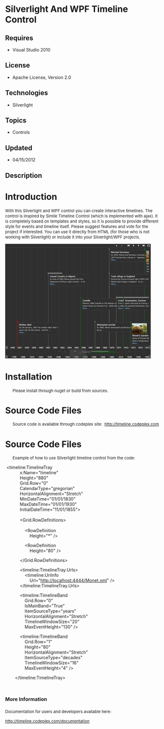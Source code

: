 # Silverlight And WPF Timeline Control
## Requires
- Visual Studio 2010
## License
- Apache License, Version 2.0
## Technologies
- Silverlight
## Topics
- Controls
## Updated
- 04/15/2012
## Description

<h1>Introduction</h1>
<p><span style="font-size:small">With this Silverlight and WPF control you can create interactive timelines. The control is inspired by Simile Timeline Control (which is implemented with ajax). It is completely based on templates and styles, so it is possible
 to provide different style for events and timeline itself. Please suggest features and vote for the project if interested. You can use it directly from HTML (for those who is not working with Silverlight) or include it into your Silverlight/WPF projects.</span></p>
<p><span style="font-size:small"><img src="26393-sample2.jpg" alt="" width="470" height="370"></span></p>
<p><span style="font-size:small"></span></p>
<h1><span>Installation</span></h1>
<ul style="text-align:left">
<span style="font-size:small">Please install through nuget or build from sources.<a href="http://timeline.codeplex.com"></a></span>
</ul>
<h1><span>Source Code Files</span></h1>
<ul style="text-align:left">
<span style="font-size:small">Source code is available through codeplex site:&nbsp;
<a href="http://timeline.codeplex.com">http://timeline.codeplex.com</a></span> </ul>
<h1><span>Source Code Files</span></h1>
<ul style="text-align:left">
<span style="font-size:small">Example of how to use Silverlight timeline control from the code:</span>
</ul>
<p>&nbsp;&lt;timeline:TimelineTray<br>
&nbsp;&nbsp;&nbsp;&nbsp;&nbsp;&nbsp;&nbsp;&nbsp;&nbsp;&nbsp;&nbsp; x:Name=&quot;timeline&quot;<br>
&nbsp;&nbsp;&nbsp;&nbsp;&nbsp;&nbsp;&nbsp;&nbsp;&nbsp;&nbsp;&nbsp; Height=&quot;880&quot;<br>
&nbsp;&nbsp;&nbsp;&nbsp;&nbsp;&nbsp;&nbsp;&nbsp;&nbsp;&nbsp;&nbsp; Grid.Row=&quot;0&quot;<br>
&nbsp;&nbsp;&nbsp;&nbsp;&nbsp;&nbsp;&nbsp;&nbsp;&nbsp;&nbsp;&nbsp; CalendarType=&quot;gregorian&quot;<br>
&nbsp;&nbsp;&nbsp;&nbsp;&nbsp;&nbsp;&nbsp;&nbsp;&nbsp;&nbsp;&nbsp; HorizontalAlignment=&quot;Stretch&quot;<br>
&nbsp;&nbsp;&nbsp;&nbsp;&nbsp;&nbsp;&nbsp;&nbsp;&nbsp;&nbsp;&nbsp; MinDateTime=&quot;01/01/1830&quot;<br>
&nbsp;&nbsp;&nbsp;&nbsp;&nbsp;&nbsp;&nbsp;&nbsp;&nbsp;&nbsp;&nbsp; MaxDateTime=&quot;01/01/1930&quot;<br>
&nbsp;&nbsp;&nbsp;&nbsp;&nbsp;&nbsp;&nbsp;&nbsp;&nbsp;&nbsp;&nbsp; InitialDateTime=&quot;11/01/1855&quot;&gt;<br>
&nbsp;&nbsp;&nbsp;&nbsp;&nbsp;&nbsp;&nbsp;&nbsp;&nbsp;&nbsp;&nbsp; <br>
&nbsp;&nbsp;&nbsp;&nbsp;&nbsp;&nbsp;&nbsp;&nbsp;&nbsp;&nbsp;&nbsp; &lt;Grid.RowDefinitions&gt;<br>
&nbsp;&nbsp;&nbsp;&nbsp;&nbsp;&nbsp;&nbsp;&nbsp;&nbsp;&nbsp;&nbsp;&nbsp;&nbsp;&nbsp;&nbsp;
<br>
&nbsp;&nbsp;&nbsp;&nbsp;&nbsp;&nbsp;&nbsp;&nbsp;&nbsp;&nbsp;&nbsp;&nbsp;&nbsp;&nbsp;&nbsp; &lt;RowDefinition<br>
&nbsp;&nbsp;&nbsp;&nbsp;&nbsp;&nbsp;&nbsp;&nbsp;&nbsp;&nbsp;&nbsp;&nbsp;&nbsp;&nbsp;&nbsp;&nbsp;&nbsp;&nbsp;&nbsp; Height=&quot;*&quot; /&gt;</p>
<p>&nbsp;&nbsp;&nbsp;&nbsp;&nbsp;&nbsp;&nbsp;&nbsp;&nbsp;&nbsp;&nbsp;&nbsp;&nbsp;&nbsp;&nbsp; &lt;RowDefinition<br>
&nbsp;&nbsp;&nbsp;&nbsp;&nbsp;&nbsp;&nbsp;&nbsp;&nbsp;&nbsp;&nbsp;&nbsp;&nbsp;&nbsp;&nbsp;&nbsp;&nbsp;&nbsp;&nbsp; Height=&quot;80&quot; /&gt;</p>
<p>&nbsp;&nbsp;&nbsp;&nbsp;&nbsp;&nbsp;&nbsp;&nbsp;&nbsp;&nbsp;&nbsp; &lt;/Grid.RowDefinitions&gt;</p>
<p>&nbsp;&nbsp;&nbsp;&nbsp;&nbsp;&nbsp;&nbsp;&nbsp;&nbsp;&nbsp;&nbsp; &lt;timeline:TimelineTray.Urls&gt;<br>
&nbsp;&nbsp;&nbsp;&nbsp;&nbsp;&nbsp;&nbsp;&nbsp;&nbsp;&nbsp;&nbsp;&nbsp;&nbsp;&nbsp;&nbsp; &lt;timeline:UriInfo<br>
&nbsp;&nbsp;&nbsp;&nbsp;&nbsp;&nbsp;&nbsp;&nbsp;&nbsp;&nbsp;&nbsp;&nbsp;&nbsp;&nbsp;&nbsp;&nbsp;&nbsp;&nbsp;&nbsp; Url=&quot;<a href="http://localhost:4444/Monet.xml">http://localhost:4444/Monet.xml</a>&quot; /&gt;<br>
&nbsp;&nbsp;&nbsp;&nbsp;&nbsp;&nbsp;&nbsp;&nbsp;&nbsp;&nbsp;&nbsp; &lt;/timeline:TimelineTray.Urls&gt;</p>
<p>&nbsp;&nbsp;&nbsp;&nbsp;&nbsp;&nbsp;&nbsp;&nbsp;&nbsp;&nbsp;&nbsp; &lt;timeline:TimelineBand<br>
&nbsp;&nbsp;&nbsp;&nbsp;&nbsp;&nbsp;&nbsp;&nbsp;&nbsp;&nbsp;&nbsp;&nbsp;&nbsp;&nbsp;&nbsp; Grid.Row=&quot;0&quot;<br>
&nbsp;&nbsp;&nbsp;&nbsp;&nbsp;&nbsp;&nbsp;&nbsp;&nbsp;&nbsp;&nbsp;&nbsp;&nbsp;&nbsp;&nbsp; IsMainBand=&quot;True&quot;<br>
&nbsp;&nbsp;&nbsp;&nbsp;&nbsp;&nbsp;&nbsp;&nbsp;&nbsp;&nbsp;&nbsp;&nbsp;&nbsp;&nbsp;&nbsp; ItemSourceType=&quot;years&quot;<br>
&nbsp;&nbsp;&nbsp;&nbsp;&nbsp;&nbsp;&nbsp;&nbsp;&nbsp;&nbsp;&nbsp;&nbsp;&nbsp;&nbsp;&nbsp; HorizontalAlignment=&quot;Stretch&quot;<br>
&nbsp;&nbsp;&nbsp;&nbsp;&nbsp;&nbsp;&nbsp;&nbsp;&nbsp;&nbsp;&nbsp;&nbsp;&nbsp;&nbsp;&nbsp; TimelineWindowSize=&quot;20&quot;<br>
&nbsp;&nbsp;&nbsp;&nbsp;&nbsp;&nbsp;&nbsp;&nbsp;&nbsp;&nbsp;&nbsp;&nbsp;&nbsp;&nbsp;&nbsp; MaxEventHeight=&quot;130&quot; /&gt;</p>
<p>&nbsp;&nbsp;&nbsp;&nbsp;&nbsp;&nbsp;&nbsp;&nbsp;&nbsp;&nbsp;&nbsp; &lt;timeline:TimelineBand<br>
&nbsp;&nbsp;&nbsp;&nbsp;&nbsp;&nbsp;&nbsp;&nbsp;&nbsp;&nbsp;&nbsp;&nbsp;&nbsp;&nbsp;&nbsp; Grid.Row=&quot;1&quot;<br>
&nbsp;&nbsp;&nbsp;&nbsp;&nbsp;&nbsp;&nbsp;&nbsp;&nbsp;&nbsp;&nbsp;&nbsp;&nbsp;&nbsp;&nbsp; Height=&quot;80&quot;<br>
&nbsp;&nbsp;&nbsp;&nbsp;&nbsp;&nbsp;&nbsp;&nbsp;&nbsp;&nbsp;&nbsp;&nbsp;&nbsp;&nbsp;&nbsp; HorizontalAlignment=&quot;Stretch&quot;<br>
&nbsp;&nbsp;&nbsp;&nbsp;&nbsp;&nbsp;&nbsp;&nbsp;&nbsp;&nbsp;&nbsp;&nbsp;&nbsp;&nbsp;&nbsp; ItemSourceType=&quot;decades&quot;<br>
&nbsp;&nbsp;&nbsp;&nbsp;&nbsp;&nbsp;&nbsp;&nbsp;&nbsp;&nbsp;&nbsp;&nbsp;&nbsp;&nbsp;&nbsp; TimelineWindowSize=&quot;16&quot;<br>
&nbsp;&nbsp;&nbsp;&nbsp;&nbsp;&nbsp;&nbsp;&nbsp;&nbsp;&nbsp;&nbsp;&nbsp;&nbsp;&nbsp;&nbsp; MaxEventHeight=&quot;4&quot; /&gt;</p>
<p>&nbsp;&nbsp;&nbsp;&nbsp;&nbsp;&nbsp;&nbsp; &lt;/timeline:TimelineTray&gt;</p>
<h1><span style="font-size:medium; background-color:#ffffff">More Information</span></h1>
<p><span style="font-size:small">Documentation for users and developers available here:
</span></p>
<p><span style="font-size:small"><a href="http://timeline.codeplex.com/documentation">http://timeline.codeplex.com/documentation</a></span></p>
